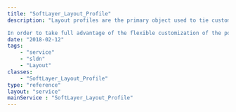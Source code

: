 ```yaml
---
title: "SoftLayer_Layout_Profile"
description: "Layout profiles are the primary object used to tie customized portal experiences to the [SoftLayer_User_Customer](/reference/datatypes/SoftLayer_User_Customer). 

In order to take full advantage of the flexible customization of the portal, each user must be given one or more layout profiles. Each layout profile is then assigned one of the [SoftLayer_Layout_Container](/reference/datatypes/SoftLayer_Layout_Container), thereby giving the user all [SoftLayer_Layout_Item](/reference/datatypes/SoftLayer_Layout_Item) and associated [SoftLayer_Layout_Profile_Preferences](/reference/datatypes/SoftLayer_Layout_Profile_Preferences). These default preferences can be modified via the [[SoftLayer_Layout_Profile::modifyPreference()]] method, giving the user their own customized configuration. "
date: "2018-02-12"
tags:
    - "service"
    - "sldn"
    - "Layout"
classes:
    - "SoftLayer_Layout_Profile"
type: "reference"
layout: "service"
mainService : "SoftLayer_Layout_Profile"
---
```

